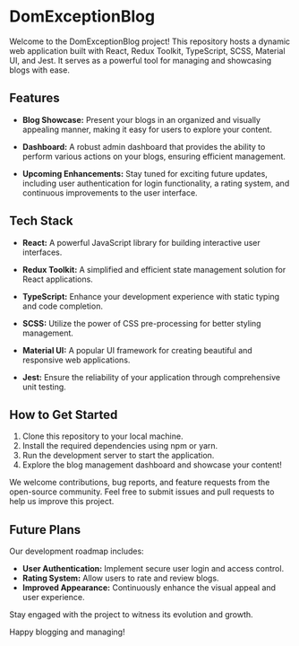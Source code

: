 # DomExceptionBlog

Welcome to the DomExceptionBlog project! This repository hosts a dynamic web application built with React, Redux Toolkit, TypeScript, SCSS, Material UI, and Jest. It serves as a powerful tool for managing and showcasing blogs with ease.

## Features

- **Blog Showcase:** Present your blogs in an organized and visually appealing manner, making it easy for users to explore your content.

- **Dashboard:** A robust admin dashboard that provides the ability to perform various actions on your blogs, ensuring efficient management.

- **Upcoming Enhancements:** Stay tuned for exciting future updates, including user authentication for login functionality, a rating system, and continuous improvements to the user interface.

## Tech Stack

- **React:** A powerful JavaScript library for building interactive user interfaces.

- **Redux Toolkit:** A simplified and efficient state management solution for React applications.

- **TypeScript:** Enhance your development experience with static typing and code completion.

- **SCSS:** Utilize the power of CSS pre-processing for better styling management.

- **Material UI:** A popular UI framework for creating beautiful and responsive web applications.

- **Jest:** Ensure the reliability of your application through comprehensive unit testing.

## How to Get Started

1. Clone this repository to your local machine.
2. Install the required dependencies using npm or yarn.
3. Run the development server to start the application.
4. Explore the blog management dashboard and showcase your content!

We welcome contributions, bug reports, and feature requests from the open-source community. Feel free to submit issues and pull requests to help us improve this project.

## Future Plans

Our development roadmap includes:

- **User Authentication:** Implement secure user login and access control.
- **Rating System:** Allow users to rate and review blogs.
- **Improved Appearance:** Continuously enhance the visual appeal and user experience.

Stay engaged with the project to witness its evolution and growth.

Happy blogging and managing!
